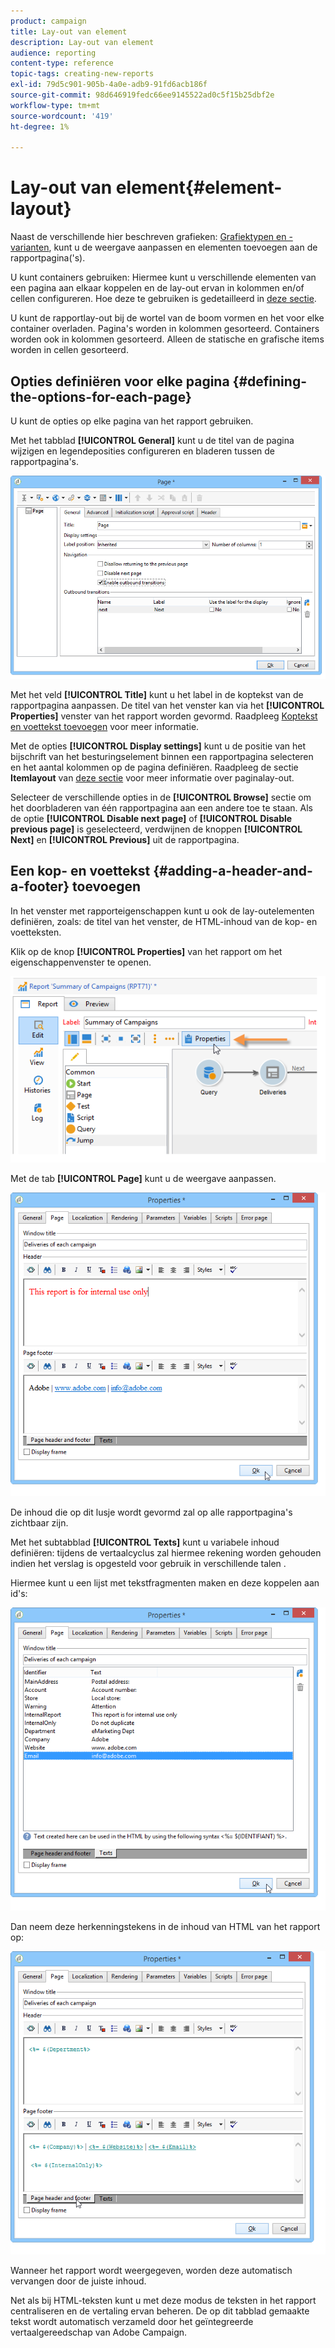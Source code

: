 ```yaml
---
product: campaign
title: Lay-out van element
description: Lay-out van element
audience: reporting
content-type: reference
topic-tags: creating-new-reports
exl-id: 79d5c901-905b-4a0e-adb9-91fd6acb186f
source-git-commit: 98d646919fedc66ee9145522ad0c5f15b25dbf2e
workflow-type: tm+mt
source-wordcount: '419'
ht-degree: 1%

---
```


# Lay-out van element{#element-layout}

Naast de verschillende hier beschreven grafieken: [Grafiektypen en -varianten](../../reporting/using/creating-a-chart.md#chart-types-and-variants), kunt u de weergave aanpassen en elementen toevoegen aan de rapportpagina(&#39;s).

U kunt containers gebruiken: Hiermee kunt u verschillende elementen van een pagina aan elkaar koppelen en de lay-out ervan in kolommen en/of cellen configureren. Hoe deze te gebruiken is gedetailleerd in [deze sectie](../../web/using/defining-web-forms-layout.md#creating-containers).

U kunt de rapportlay-out bij de wortel van de boom vormen en het voor elke container overladen. Pagina&#39;s worden in kolommen gesorteerd. Containers worden ook in kolommen gesorteerd. Alleen de statische en grafische items worden in cellen gesorteerd.

## Opties definiëren voor elke pagina {#defining-the-options-for-each-page}

U kunt de opties op elke pagina van het rapport gebruiken.

Met het tabblad **[!UICONTROL General]** kunt u de titel van de pagina wijzigen en legendeposities configureren en bladeren tussen de rapportpagina&#39;s.

![](assets/s_ncs_advuser_report_wizard_022.png)

Met het veld **[!UICONTROL Title]** kunt u het label in de koptekst van de rapportpagina aanpassen. De titel van het venster kan via het **[!UICONTROL Properties]** venster van het rapport worden gevormd. Raadpleeg [Koptekst en voettekst toevoegen](#adding-a-header-and-a-footer) voor meer informatie.

Met de opties **[!UICONTROL Display settings]** kunt u de positie van het bijschrift van het besturingselement binnen een rapportpagina selecteren en het aantal kolommen op de pagina definiëren. Raadpleeg de sectie **Itemlayout** van [deze sectie](../../web/using/defining-web-forms-layout.md#positioning-the-fields-on-the-page) voor meer informatie over paginalay-out.

Selecteer de verschillende opties in de **[!UICONTROL Browse]** sectie om het doorbladeren van één rapportpagina aan een andere toe te staan. Als de optie **[!UICONTROL Disable next page]** of **[!UICONTROL Disable previous page]** is geselecteerd, verdwijnen de knoppen **[!UICONTROL Next]** en **[!UICONTROL Previous]** uit de rapportpagina.

## Een kop- en voettekst {#adding-a-header-and-a-footer} toevoegen

In het venster met rapporteigenschappen kunt u ook de lay-outelementen definiëren, zoals: de titel van het venster, de HTML-inhoud van de kop- en voetteksten.

Klik op de knop **[!UICONTROL Properties]** van het rapport om het eigenschappenvenster te openen.

![](assets/reporting_properties.png)

Met de tab **[!UICONTROL Page]** kunt u de weergave aanpassen.

![](assets/s_ncs_advuser_report_properties_04.png)

De inhoud die op dit lusje wordt gevormd zal op alle rapportpagina&#39;s zichtbaar zijn.

Met het subtabblad **[!UICONTROL Texts]** kunt u variabele inhoud definiëren: tijdens de vertaalcyclus zal hiermee rekening worden gehouden indien het verslag is opgesteld voor gebruik in verschillende talen .

Hiermee kunt u een lijst met tekstfragmenten maken en deze koppelen aan id&#39;s:

![](assets/s_ncs_advuser_report_properties_04a.png)

Dan neem deze herkenningstekens in de inhoud van HTML van het rapport op:

![](assets/s_ncs_advuser_report_properties_04b.png)

Wanneer het rapport wordt weergegeven, worden deze automatisch vervangen door de juiste inhoud.

Net als bij HTML-teksten kunt u met deze modus de teksten in het rapport centraliseren en de vertaling ervan beheren. De op dit tabblad gemaakte tekst wordt automatisch verzameld door het geïntegreerde vertaalgereedschap van Adobe Campaign.
